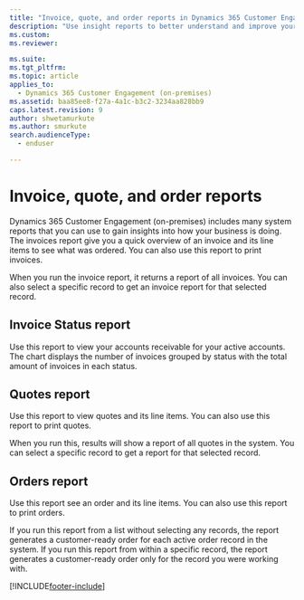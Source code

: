 ```yaml
---
title: "Invoice, quote, and order reports in Dynamics 365 Customer Engagement (on-premises)"
description: "Use insight reports to better understand and improve your business. Learn about reports for invoice statuses, quotes, and orders."
ms.custom: 
ms.reviewer: 

ms.suite: 
ms.tgt_pltfrm: 
ms.topic: article
applies_to: 
  - Dynamics 365 Customer Engagement (on-premises)
ms.assetid: baa85ee8-f27a-4a1c-b3c2-3234aa828bb9
caps.latest.revision: 9
author: shwetamurkute
ms.author: smurkute
search.audienceType: 
  - enduser

---
```

# Invoice, quote, and order reports

Dynamics 365 Customer Engagement (on-premises) includes many system reports that you can use to gain insights into how your business is doing. The invoices report give you a quick overview of an invoice and its line items to see what was ordered. You can also use this report to print invoices.  
  
 When you run the invoice report, it returns a report of all invoices. You can also select a specific record to get an invoice report for that selected record. 

  
## Invoice Status report
Use this report to view your accounts receivable for your active accounts. The chart displays the number of invoices grouped by status with the total amount of invoices in each status.  
   
## Quotes report
Use this report to view quotes and its line items. You can also use this report to print quotes.  
  
 When you run this, results will show a report of all quotes in the system. You can select a specific record to get a report for that selected record.  

  
## Orders report
Use this report see an order and its line items. You can also use this report to print orders.  
  
 If you run this report from a list without selecting any records, the report generates a customer-ready order for each active order record in the system. If you run this report from within a specific record, the report generates a customer-ready order only for the record you were working with.  
  


[!INCLUDE[footer-include](../../../includes/footer-banner.md)]
